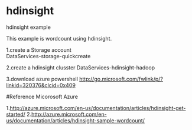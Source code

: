 # hdinsight
hdinsight example 

This example is wordcount using hdinsight.

1.create a Storage account  
DataServices-storage-quickcreate

2.create a hdinsight clusster
DataServices-hdinsight-hadoop

3.download azure powershell
http://go.microsoft.com/fwlink/p/?linkid=320376&clcid=0x409


#Reference
Micorosoft Azure

1.http://azure.microsoft.com/en-us/documentation/articles/hdinsight-get-started/
2.http://azure.microsoft.com/en-us/documentation/articles/hdinsight-sample-wordcount/
